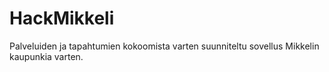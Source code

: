 # HackMikkeli
Palveluiden ja tapahtumien kokoomista varten suunniteltu sovellus Mikkelin kaupunkia varten.
